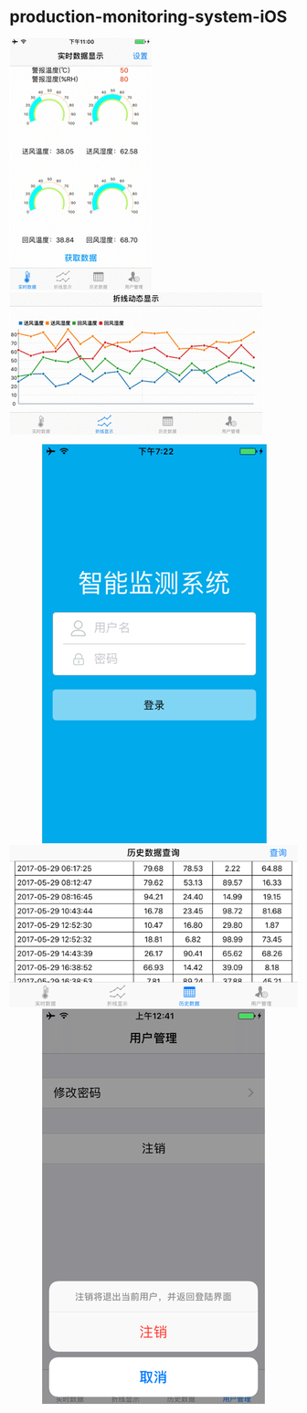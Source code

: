 # production-monitoring-system-iOS
 ![img]( https://github.com/zhulinn/production-monitoring-system-iOS/raw/master/demo/data.gif)
  ![img]( https://github.com/zhulinn/production-monitoring-system-iOS/raw/master/demo/graph.gif)
<p align="center">
  <img src="https://github.com/zhulinn/production-monitoring-system-iOS/raw/master/demo/login.png" width = "180*2" height = "320*2">
  <img src="https://github.com/zhulinn/production-monitoring-system-iOS/raw/master/demo/history.png" width = "320*2" height = "180*2"> 
  <img src="https://github.com/zhulinn/production-monitoring-system-iOS/raw/master/demo/manage.png"   width = "180*2" height = "320*2">
</p>
